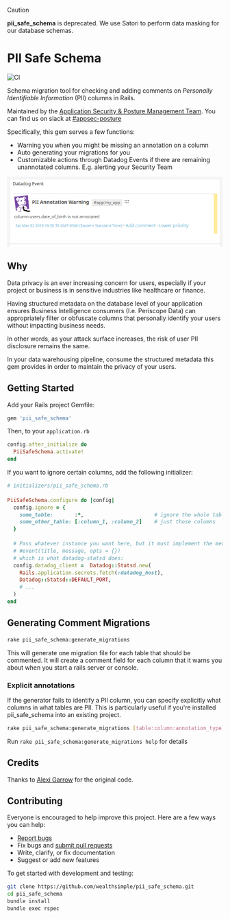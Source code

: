 > [!CAUTION]
> **pii_safe_schema** is deprecated. We use Satori to perform data masking for our database schemas.

# PII Safe Schema
![CI](https://github.com/wealthsimple/pii_safe_schema/actions/workflows/default.yml/badge.svg)

Schema migration tool for checking and adding comments on *Personally Identifiable Information* (PII) columns in Rails.

Maintained by the [Application Security & Posture Management Team](https://github.com/orgs/wealthsimple/teams/appsec-posture).
You can find us on slack at [#appsec-posture](https://wealthsimple.slack.com/archives/C05AZ5R23PH)

Specifically, this gem serves a few functions:

* Warning you when you might be missing an annotation on a column
* Auto generating your migrations for you
* Customizable actions through Datadog Events if there are remaining unannotated columns. E.g. alerting your Security Team

![Screenshot of Datadog Event alert](datadog_example.png)

## Why

Data privacy is an ever increasing concern for users, especially if your project or business is in sensitive industries like healthcare or finance.

Having structured metadata on the database level of your application ensures Business Intelligence consumers (I.e. Periscope Data) can appropriately filter or obfuscate columns that personally identify your users without impacting business needs.

In other words, as your attack surface increases, the risk of user PII disclosure remains the same.

In your data warehousing pipeline, consume the structured metadata this gem provides in order to maintain the privacy of your users.

## Getting Started

Add your Rails project Gemfile:

```ruby
gem 'pii_safe_schema'
```

Then, to your `application.rb`

```ruby
config.after_initialize do
  PiiSafeSchema.activate!
end
```

If you want to ignore certain columns, add the following initializer:

```ruby
# initializers/pii_safe_schema.rb

PiiSafeSchema.configure do |config|
  config.ignore = {
    some_table:       :*,                       # ignore the whole table
    some_other_table: [:column_1, :column_2]    # just those columns
  }

  # Pass whatever instance you want here, but it must implement the method
  # #event(title, message, opts = {})
  # which is what datadog-statsd does:
  config.datadog_client =  Datadog::Statsd.new(
    Rails.application.secrets.fetch(:datadog_host),
    Datadog::Statsd::DEFAULT_PORT,
    # ...
  )
end
```

## Generating Comment Migrations

```bash
rake pii_safe_schema:generate_migrations
```

This will generate one migration file for each table that should be commented. It will create a comment field for each column that it warns you about when you start a rails server or console.

### Explicit annotations

If the generator fails to identify a PII column, you can specify explicitly what columns in what tables are PII. This is particularly useful if you're installed pii_safe_schema into an existing project.

```bash
rake pii_safe_schema:generate_migrations [table:column:annotation_type] ...
```

Run `rake pii_safe_schema:generate_migrations help` for details

## Credits

Thanks to [Alexi Garrow](https://github.com/AGarrow) for the original code.

## Contributing

Everyone is encouraged to help improve this project. Here are a few ways you can help:

* [Report bugs](https://github.com/wealthsimple/pii_safe_schema/issues)
* Fix bugs and [submit pull requests](https://github.com/wealthsimple/pii_safe_schema/pulls)
* Write, clarify, or fix documentation
* Suggest or add new features

To get started with development and testing:

```bash
git clone https://github.com/wealthsimple/pii_safe_schema.git
cd pii_safe_schema
bundle install
bundle exec rspec
```
